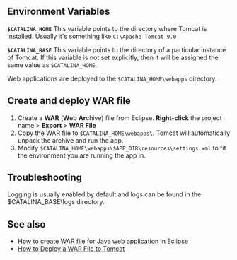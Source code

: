 ## Environment Variables

**`$CATALINA_HOME`** This variable points to the directory where Tomcat is installed. Usually it's something like `C:\Apache Tomcat 9.0`

**`$CATALINA_BASE`** This variable points to the directory of a particular instance of Tomcat. If this variable is not set explicitly, then it will be assigned the same value as `$CATALINA_HOME`.

Web applications are deployed to the `$CATALINA_HOME\webapps` directory.

## Create and deploy WAR file

1. Create a **WAR** (**W**eb **Ar**chive) file from Eclipse. **Right-click** the project name > **Export** > **WAR File**
2. Copy the WAR file to `$CATALINA_HOME\webapps\`. Tomcat will automatically unpack the archive and run the app.
3. Modify `$CATALINA_HOME\webapps\$APP_DIR\resources\settings.xml` to fit the environment you are running the app in.

## Troubleshooting

Logging is usually enabled by default and logs can be found in the $CATALINA_BASE\logs directory.

## See also

* [How to create WAR file for Java web application in Eclipse](https://www.codejava.net/ides/eclipse/eclipse-create-deployable-war-file-for-java-web-application)
* [How to Deploy a WAR File to Tomcat](https://www.baeldung.com/tomcat-deploy-war)